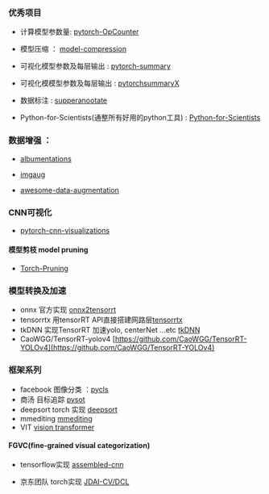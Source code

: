### 优秀项目

- 计算模型参数量:  [pytorch-OpCounter](https://github.com/Lyken17/pytorch-OpCounter) 

- 模型压缩 ： [model-compression](https://github.com/666DZY666/model-compression)

- 可视化模型参数及每层输出 : [pytorch-summary](https://github.com/sksq96/pytorch-summary)

- 可视化模模型参数及每层输出 : [pytorchsummaryX](https://github.com/nmhkahn/torchsummaryX)

- 数据标注 : [supperanootate](https://github.com/opencv-ai/superannotate)

- Python-for-Scientists(通整所有好用的python工具) : [Python-for-Scientists](https://github.com/TomNicholas/Python-for-Scientists)

### 数据增强 ：

- [albumentations](https://github.com/albumentations-team/albumentations)

- [imgaug](https://github.com/aleju/imgaug)

- [awesome-data-augmentation](https://github.com/CrazyVertigo/awesome-data-augmentation)

### CNN可视化
- [pytorch-cnn-visualizations](https://github.com/utkuozbulak/pytorch-cnn-visualizations)


#### 模型剪枝 model pruning
- [Torch-Pruning](https://github.com/VainF/Torch-Pruning)


### 模型转换及加速

- onnx 官方实现 [onnx2tensorrt](https://github.com/onnx/onnx-tensorrt)
- tensorrtx 用tensorRT API直接搭建网路层[tensorrtx](https://github.com/wang-xinyu/tensorrtx)
- tkDNN 实现TensorRT 加速yolo, centerNet ...etc [tkDNN](https://github.com/ceccocats/tkDNN)
- CaoWGG/TensorRT-yolov4 [https://github.com/CaoWGG/TensorRT-YOLOv4](https://github.com/CaoWGG/TensorRT-YOLOv4)

### 框架系列

- facebook 图像分类 ：[pycls](https://github.com/facebookresearch/pycls)
- 商汤 目标追踪 [pysot](https://github.com/STVIR/pysot)
- deepsort torch 实现 [deepsort](https://github.com/ZQPei/deep_sort_pytorch)
- mmediting [mmediting](https://github.com/open-mmlab/mmediting)
- VIT [vision transformer](https://github.com/lucidrains/vit-pytorch)


#### FGVC(fine-grained visual categorization)

- tensorflow实现 [assembled-cnn](https://github.com/clovaai/assembled-cnn)

- 京东团队 torch实现 [JDAI-CV/DCL](https://github.com/JDAI-CV/DCL)




